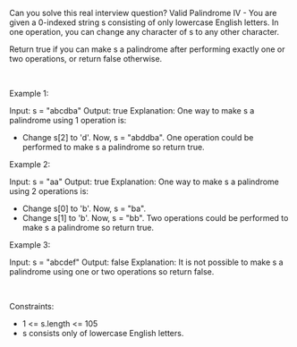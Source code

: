 Can you solve this real interview question? Valid Palindrome IV - You are given a 0-indexed string s consisting of only lowercase English letters. In one operation, you can change any character of s to any other character.

Return true if you can make s a palindrome after performing exactly one or two operations, or return false otherwise.

 

Example 1:


Input: s = "abcdba"
Output: true
Explanation: One way to make s a palindrome using 1 operation is:
- Change s[2] to 'd'. Now, s = "abddba".
One operation could be performed to make s a palindrome so return true.


Example 2:


Input: s = "aa"
Output: true
Explanation: One way to make s a palindrome using 2 operations is:
- Change s[0] to 'b'. Now, s = "ba".
- Change s[1] to 'b'. Now, s = "bb".
Two operations could be performed to make s a palindrome so return true.


Example 3:


Input: s = "abcdef"
Output: false
Explanation: It is not possible to make s a palindrome using one or two operations so return false.


 

Constraints:

 * 1 <= s.length <= 105
 * s consists only of lowercase English letters.
